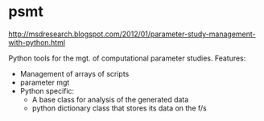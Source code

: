 psmt
====

http://msdresearch.blogspot.com/2012/01/parameter-study-management-with-python.html


Python tools for the mgt. of computational parameter studies.
Features:
* Management of arrays of scripts
* parameter mgt
* Python specific: 
   - A base class for analysis of the generated data 
   - python dictionary class that stores its data on the f/s
